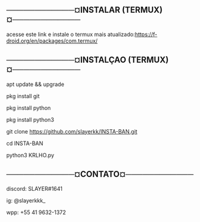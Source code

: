 ────────────¤INSTALAR (TERMUX)¤────────────
-
acesse este link e instale o termux mais atualizado:https://f-droid.org/en/packages/com.termux/

────────────¤INSTALÇAO (TERMUX)¤────────────
-
apt update && upgrade

pkg install git

pkg install python

pkg install python3

git clone https://github.com/slayerkk/INSTA-BAN.git

cd INSTA-BAN

python3 KRLHO.py

────────────¤CONTATO¤────────────
-
discord: SLAYER#1641

ig: @slayerkkk_

wpp: +55 41 9632-1372
